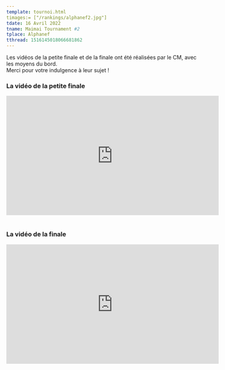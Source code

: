 ```yaml
---
template: tournoi.html
timages:= ["/rankings/alphanef2.jpg"]
tdate: 16 Avril 2022
tname: Maimai Tournament #2
tplace: Alphanef
tthread: 1516145018066681862
---
```

<p>
Les vidéos de la petite finale et de la finale ont été réalisées par le CM, avec les moyens du bord.<br>
Merci pour votre indulgence à leur sujet !
</p>
<h3>La vidéo de la petite finale</h3>
<div class="ratio ratio-16x9">
    <iframe width="560" height="315" src="https://www.youtube-nocookie.com/embed/Cv85sBDhUe4" title="YouTube video player" frameborder="0" allow="accelerometer; autoplay; clipboard-write; encrypted-media; gyroscope; picture-in-picture" allowfullscreen></iframe>
</div>
<br>
<h3>La vidéo de la finale</h3>
<div class="ratio ratio-16x9">
    <iframe width="560" height="315" src="https://www.youtube-nocookie.com/embed/TaWcZS-oK3c" title="YouTube video player" frameborder="0" allow="accelerometer; autoplay; clipboard-write; encrypted-media; gyroscope; picture-in-picture" allowfullscreen></iframe>
</div>